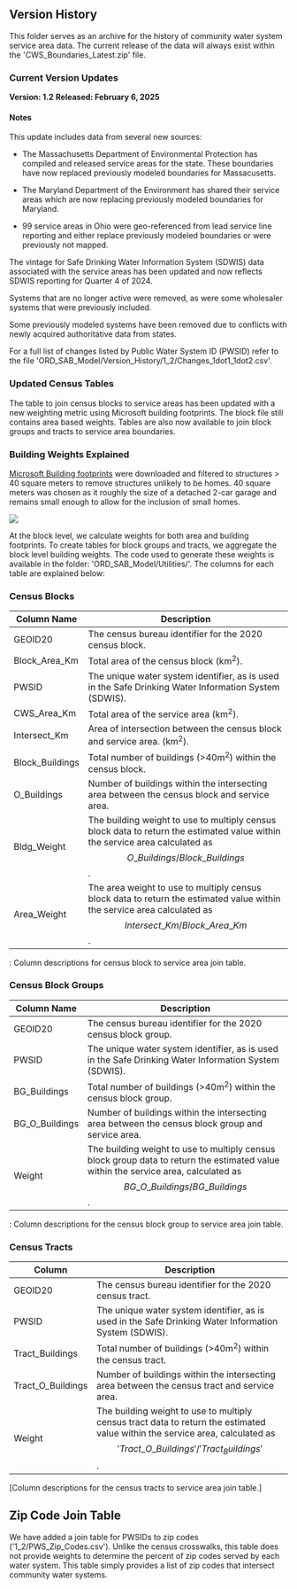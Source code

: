 ## Version History

This folder serves as an archive for the history of community water system service area data. The current release of the data will always exist within the 'CWS_Boundaries_Latest.zip' file.

### Current Version Updates

**Version: 1.2** **Released: February 6, 2025**

#### Notes

This update includes data from several new sources:

-   The Massachusetts Department of Environmental Protection has compiled and released service areas for the state. These boundaries have now replaced previously modeled boundaries for Massacusetts.

-   The Maryland Department of the Environment has shared their service areas which are now replacing previously modeled boundaries for Maryland.

-   99 service areas in Ohio were geo-referenced from lead service line reporting and either replace previously modeled boundaries or were previously not mapped.

The vintage for Safe Drinking Water Information System (SDWIS) data associated with the service areas has been updated and now reflects SDWIS reporting for Quarter 4 of 2024.

Systems that are no longer active were removed, as were some wholesaler systems that were previously included.

Some previously modeled systems have been removed due to conflicts with newly acquired authoritative data from states.

For a full list of changes listed by Public Water System ID (PWSID) refer to the file 'ORD_SAB_Model/Version_History/1_2/Changes_1dot1_1dot2.csv'.

### Updated Census Tables

The table to join census blocks to service areas has been updated with a new weighting metric using Microsoft building footprints. The block file still contains area based weights. Tables are also now available to join block groups and tracts to service area boundaries.

### Building Weights Explained

[Microsoft Building footprints](https://github.com/microsoft/GlobalMLBuildingFootprints) were downloaded and filtered to structures \> 40 square meters to remove structures unlikely to be homes. 40 square meters was chosen as it roughly the size of a detached 2-car garage and remains small enough to allow for the inclusion of small homes.

![](building_weights.png)

At the block level, we calculate weights for both area and building footprints. To create tables for block groups and tracts, we aggregate the block level building weights. The code used to generate these weights is available in the folder: 'ORD_SAB_Model/Utilities/'. The columns for each table are explained below:

### Census Blocks

| Column Name | Description |
|------------------------------------|------------------------------------|
| GEOID20 | The census bureau identifier for the 2020 census block. |
| Block_Area_Km | Total area of the census block (km<sup>2</sup>). |
| PWSID | The unique water system identifier, as is used in the Safe Drinking Water Information System (SDWIS). |
| CWS_Area_Km | Total area of the service area (km<sup>2</sup>). |
| Intersect_Km | Area of intersection between the census block and service area. (km<sup>2</sup>). |
| Block_Buildings | Total number of buildings (\>40m<sup>2</sup>) within the census block. |
| O_Buildings | Number of buildings within the intersecting area between the census block and service area. |
| Bldg_Weight | The building weight to use to multiply census block data to return the estimated value within the service area calculated as $$O\_Buildings/Block\_Buildings$$. |
| Area_Weight | The area weight to use to multiply census block data to return the estimated value within the service area calculated as $$Intersect\_Km/Block\_Area\_Km$$. |

: Column descriptions for census block to service area join table.

### Census Block Groups

| Column Name | Description |
|------------------------------------|------------------------------------|
| GEOID20 | The census bureau identifier for the 2020 census block group. |
| PWSID | The unique water system identifier, as is used in the Safe Drinking Water Information System (SDWIS). |
| BG_Buildings | Total number of buildings (\>40m<sup>2</sup>) within the census block group. |
| BG_O_Buildings | Number of buildings within the intersecting area between the census block group and service area. |
| Weight | The building weight to use to multiply census block group data to return the estimated value within the service area, calculated as $$BG\_O\_Buildings/BG\_Buildings$$. |

: Column descriptions for the census block group to service area join table.

### Census Tracts

| Column | Description |
|------------------------------------|------------------------------------|
| GEOID20 | The census bureau identifier for the 2020 census tract. |
| PWSID | The unique water system identifier, as is used in the Safe Drinking Water Information System (SDWIS). |
| Tract_Buildings | Total number of buildings (\>40m<sup>2</sup>) within the census tract. |
| Tract_O_Buildings | Number of buildings within the intersecting area between the census tract and service area. |
| Weight | The building weight to use to multiply census tract data to return the estimated value within the service area, calculated as $${'Tract\_O\_Buildings'}/{'Tract_Buildings'}$$. |
[Column descriptions for the census tracts to service area join table.]

## Zip Code Join Table

We have added a join table for PWSIDs to zip codes ('1_2/PWS_Zip_Codes.csv'). Unlike the census crosswalks, this table does not provide weights to determine the percent of zip codes served by each water system. This table simply provides a list of zip codes that intersect community water systems.
